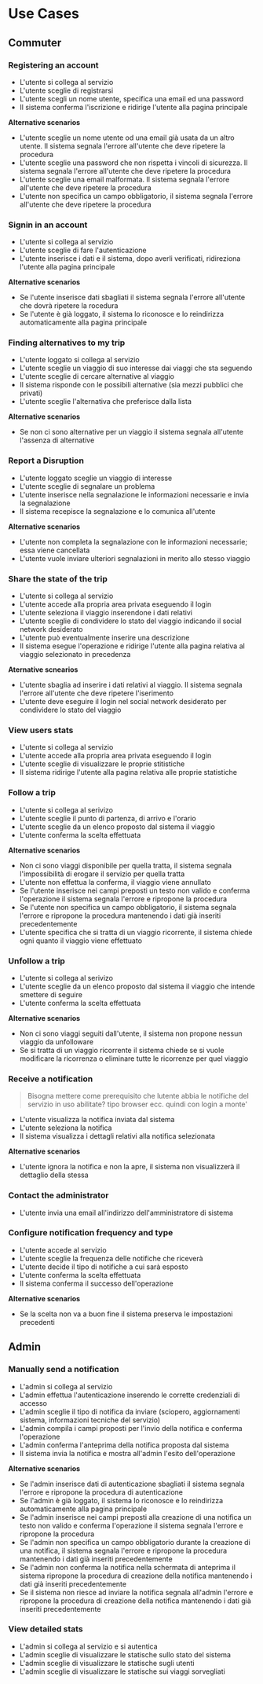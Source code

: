 # Use Cases

## Commuter

### Registering an account

+ L'utente si collega al servizio
+ L'utente sceglie di registrarsi
+ L'utente scegli un nome utente, specifica una email ed una password
+ Il sistema conferma l'iscrizione e ridirige l'utente alla pagina principale

**Alternative scenarios**

* L'utente sceglie un nome utente od una email già usata da un altro utente. Il sistema segnala l'errore all'utente che deve ripetere la procedura
* L'utente sceglie una password che non rispetta i vincoli di sicurezza. Il sistema segnala l'errore all'utente che deve ripetere la procedura
* L'utente sceglie una email malformata. Il sistema segnala l'errore all'utente che deve ripetere la procedura
* L'utente non specifica un campo obbligatorio, il sistema segnala l'errore all'utente che deve ripetere la procedura

### Signin in an account

+ L'utente si collega al servizio  
+ L'utente sceglie di fare l'autenticazione
+ L'utente inserisce i dati e il sistema, dopo averli verificati, ridireziona l'utente alla pagina principale

**Alternative scenarios**

* Se l'utente inserisce dati sbagliati il sistema segnala l'errore all'utente che dovrà ripetere la rocedura
* Se l'utente è già loggato, il sistema lo riconosce e lo reindirizza automaticamente alla pagina principale

### Finding alternatives to my trip

+ L'utente loggato si collega al servizio
+ L'utente sceglie un viaggio di suo interesse dai viaggi che sta seguendo
+ L'utente sceglie di cercare alternative al viaggio
+ Il sistema risponde con le possibili alternative (sia mezzi pubblici che privati)
+ L'utente sceglie l'alternativa che preferisce dalla lista

**Alternative scenarios**

* Se non ci sono alternative per un viaggio il sistema segnala all'utente l'assenza di alternative

### Report a Disruption
+ L'utente loggato sceglie un viaggio di interesse
+ L'utente sceglie di segnalare un problema
+ L'utente inserisce nella segnalazione le informazioni necessarie e invia la segnalazione
+ Il sistema recepisce la segnalazione e lo comunica all'utente

**Alternative scenarios**
* L'utente non completa la segnalazione con le informazioni necessarie; essa viene cancellata
* L'utente vuole inviare ulteriori segnalazioni in merito allo stesso viaggio

### Share the state of the trip

+ L'utente si collega al servizio
+ L'utente accede alla propria area privata eseguendo il login
+ L'utente seleziona il viaggio inserendone i dati relativi
+ L'utente sceglie di condividere lo stato del viaggio indicando il social network desiderato
+ L'utente può eventualmente inserire una descrizione
+ Il sistema esegue l'operazione e ridirige l'utente alla pagina relativa al viaggio selezionato in precedenza

**Aternative scnearios**

* L'utente sbaglia ad inserire i dati relativi al viaggio. Il sistema segnala l'errore all'utente che deve ripetere l'iserimento
* L'utente deve eseguire il login nel social network desiderato per condividere lo stato del viaggio

### View users stats

+ L'utente si collega al servizio
+ L'utente accede alla propria area privata eseguendo il login
+ L'utente sceglie di visualizzare le proprie stitistiche
+ Il sistema ridirige l'utente alla pagina relativa alle proprie statistiche

### Follow a trip

+ L'utente si collega al serivizo
+ L'utente sceglie il punto di partenza, di arrivo e l'orario
+ L'utente sceglie da un elenco proposto dal sistema il viaggio
+ L'utente conferma la scelta effettuata

**Alternative scenarios**

* Non ci sono viaggi disponibile per quella tratta, il sistema segnala l'impossibilità di erogare il servizio per quella tratta
* L'utente non effettua la conferma, il viaggio viene annullato
* Se l'utente inserisce nei campi preposti un testo non valido e conferma l'operazione il sistema segnala l'errore e ripropone la procedura
* Se l'utente non specifica un campo obbligatorio, il sistema segnala l'errore e ripropone la procedura mantenendo i dati già inseriti precedentemente
* L'utente specifica che si tratta di un viaggio ricorrente, il sistema chiede ogni quanto il viaggio viene effettuato

### Unfollow a trip

+ L'utente si collega al serivizo
+ L'utente sceglie da un elenco proposto dal sistema il viaggio che intende smettere di seguire
+ L'utente conferma la scelta effettuata

**Alternative scenarios**

* Non ci sono viaggi seguiti dall'utente, il sistema non propone nessun viaggio da unfolloware
* Se si tratta di un viaggio ricorrente il sistema chiede se si vuole modificare la ricorrenza o eliminare tutte le ricorrenze per quel viaggio

### Receive a notification

  >Bisogna mettere come prerequisito che lutente abbia le notifiche del servizio in uso abilitate? tipo browser ecc. quindi con login a monte'

+ L'utente visualizza la notifica inviata dal sistema
+ L'utente seleziona la notifica
+ Il sistema visualizza i dettagli relativi alla notifica selezionata

**Alternative scenarios**

* L'utente ignora la notifica e non la apre, il sistema non visualizzerà il dettaglio della stessa

### Contact the administrator

+ L'utente invia una email all'indirizzo dell'amministratore di sistema

### Configure notification frequency and type

+ L'utente accede al servizio
+ L'utente sceglie la frequenza delle notifiche che riceverà
+ L'utente decide il tipo di notifiche a cui sarà esposto
+ L'utente conferma la scelta effettuata
+ Il sistema conferma il successo dell'operazione

**Alternative scenarios**

* Se la scelta non va a buon fine il sistema preserva le impostazioni precedenti



## Admin

### Manually send a notification

+ L'admin si collega al servizio
+ L'admin effettua l'autenticazione inserendo le corrette credenziali di accesso
+ L'admin sceglie il tipo di notifica da inviare (sciopero, aggiornamenti sistema, informazioni tecniche del servizio)
+ L'admin compila i campi proposti per l'invio della notifica e conferma l'operazione
+ L'admin conferma l'anteprima della notifica proposta dal sistema
+ Il sistema invia la notifica e mostra all'admin l'esito dell'operazione

**Alternative scenarios**

* Se l'admin inserisce dati di autenticazione sbagliati il sistema segnala l'errore e ripropone la procedura di autenticazione
* Se l'admin è già loggato, il sistema lo riconosce e lo reindirizza automaticamente alla pagina principale
* Se l'admin inserisce nei campi preposti alla creazione di una notifica un testo non valido e conferma l'operazione il sistema segnala l'errore e ripropone la procedura
* Se l'admin non specifica un campo obbligatorio durante la creazione di una notifica, il sistema segnala l'errore e ripropone la procedura mantenendo i dati già inseriti precedentemente
* Se l'admin non conferma la notifica nella schermata di anteprima il sistema ripropone la procedura di creazione della notifica mantenendo i dati già inseriti precedentemente
* Se il sistema non riesce ad inviare la notifica segnala all'admin l'errore e ripropone la procedura di creazione della notifica mantenendo i dati già inseriti precedentemente

### View detailed stats
+ L'admin si collega al servizio e si autentica
+ L'admin sceglie di visualizzare le statische sullo stato del sistema
+ L'admin sceglie di visualizzare le statische sugli utenti
+ L'admin sceglie di visualizzare le statische sui viaggi sorvegliati

